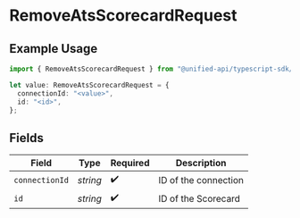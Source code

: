 # RemoveAtsScorecardRequest

## Example Usage

```typescript
import { RemoveAtsScorecardRequest } from "@unified-api/typescript-sdk/sdk/models/operations";

let value: RemoveAtsScorecardRequest = {
  connectionId: "<value>",
  id: "<id>",
};
```

## Fields

| Field                | Type                 | Required             | Description          |
| -------------------- | -------------------- | -------------------- | -------------------- |
| `connectionId`       | *string*             | :heavy_check_mark:   | ID of the connection |
| `id`                 | *string*             | :heavy_check_mark:   | ID of the Scorecard  |